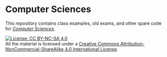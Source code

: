 Computer Sciences
=================

This repository contains class examples, old exams, and other spare code for [*Computer Sciences*](https://didattica.polito.it/pls/portal30/gap.pkg_guide.viewGap?p_cod_ins=04JCJLM).

[![License: CC BY-NC-SA 4.0](https://licensebuttons.net/l/by-nc-sa/4.0/88x31.png)](http://creativecommons.org/licenses/by-nc-sa/4.0/)  
All the material is licensed under a [Creative Commons Attribution-NonCommercial-ShareAlike 4.0 International License](http://creativecommons.org/licenses/by-nc-sa/4.0/).
